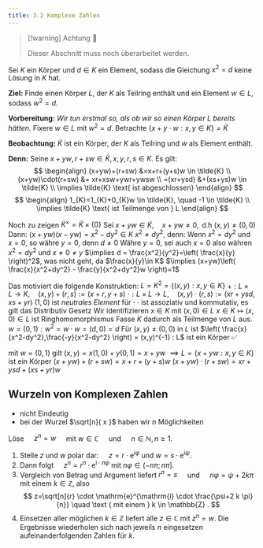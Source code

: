 ```yaml
---
title: 3.2 Komplexe Zahlen
---
```


> [!warning] Achtung 👷
> 
> Dieser Abschnitt muss noch überarbeitet werden.

Sei $K$ ein Körper und $d \in K$ ein Element, sodass die Gleichung $x^2=d$ keine Lösung in $K$ hat.

**Ziel:** Finde einen Körper $L$, der $K$ als Teilring enthält und ein Element $w \in L$, sodass $w^2=d$.

**Vorbereitung:** *Wir tun erstmal so, als ob wir so einen Körper $L$ bereits hätten.*
Fixere $w \in L$ mit $w^2=d$.
Betrachte $\{ x+y\cdot w : x,y \in K \} = \tilde{K}$

**Beobachtung:** $\tilde{K}$ ist ein Körper, der $K$ als Teilring und $w$ als Element enthält.

**Denn:** Seine $x+yw, r+sw \in \tilde{K}, x,y,r,s \in K$. Es gilt:
$$
\begin{align}
(x+yw)+(r+sw) &=x+r+(y+s)w \in \tilde{K} \\
(x+yw)\cdot(r+sw) &= xr+xsw+ywr+ywsw \\
=(xr+ysd) &+(xs+ys)w \in \tilde{K} \\
\implies  \tilde{K} \text{ ist abgeschlossen}
\end{align}
$$
$$
\begin{align}
1_{K}=1_{K}+0_{K}w \in \tilde{K}, \quad -1 \in \tilde{K} \\
\implies \tilde{K} \text{ ist Teilmenge von } L
\end{align}
$$

Noch zu zeigen $\tilde{K}^{\times}=\tilde{K} \times \{ 0 \}$
    Sei $x+yw\in\tilde{K}, \quad x+yw \neq 0, \text{ d.h } (x,y)\neq(0,0)$
    Dann: $(x+yw)(x-yw)=x^2-dy^2 \in K$
        $x^2 \neq dy^2$, denn:
        Wenn  $x^2 =dy^2$ und $x=0$, so währe $y=0$, denn $d\neq 0$
        Währe $y=0$, sei auch $x=0$
        also währen $x^2=dy^2$ und $x\neq 0\neq y$
        $\implies d = \frac{x^2}{y^2}=\left( \frac{x}{y} \right)^2$, was nicht geht, da $\frac{x}{y}\in K$
    $\implies (x+yw)\left( \frac{x}{x^2+dy^2} - \frac{y}{x^2+dy^2}w \right)=1$

Das motiviert die folgende Konstruktion:
$L=K^2=\{ (x,y) : x,y \in K \}$
    $+: L \times L \to K, \quad (x,y)+(r,s) := (x+r, y+s)$
    $\cdot : L \times L \to L, \quad (x,y)\cdot(r,s):= (xr + ysd, xs +yr)$
        $(1,0)$ ist *neutrales Element* für $\cdot$
        $\cdot$ ist assoziativ und kommutativ, es gilt das Distributiv Gesetz
Wir identifizieren $x \in K$ mit $(x,0) \in L$
$x \in K \mapsto (x,0) \in L$ ist Ringhomomorphismus
Fasse $K$ dadurch als Teilmenge von $L$ aus.
$w=(0,1) : w ^2=w\cdot w=(d,0)=d$
Für $(x,y)\neq(0,0)$ in $L$ ist
$\left( \frac{x}{x^2-dy^2},\frac{-y}{x^2-dy^2} \right) = (x,y)^{-1} : L$ ist ein Körper ✅

mit $w=(0,1)$ gilt $(x,y)=x(1,0)+y(0,1)=x+yw$
$\implies L=\{ x+yw : x,y \in K \}$ ist ein Körper
    $(x+yw)+(r+sw)=x+r+(y+s)w$
    $(x+yw)\cdot(r+sw)=xr+ysd+(xs+yr)w$


## Wurzeln von Komplexen Zahlen

- nicht Eindeutig
- bei der Wurzel $\sqrt[n]{ x }$ haben wir $n$ Möglichkeiten

Löse $\quad z^n=w \quad$ mit $w \in \mathbb{C} \quad$ und $\quad n \in \mathbb{N}, n \geq 1$.
1. Stelle $z$ und $w$ polar dar: $\quad z=r \cdot \mathrm{e}^{\mathrm{i} \varphi}$ und $w=s \cdot \mathrm{e}^{\mathrm{i} \psi}$.
2. Dann folgt $\quad z^n=r^n \cdot \mathrm{e}^{\mathrm{i} \cdot n \varphi}$ mit $n \varphi \in(-n \pi ; n \pi]$.
3. Vergleich von Betrag und Argument liefert
    $r^n=s \quad$ und $\quad n \varphi=\psi+2 k \pi$ mit einem $k \in \mathbb{Z}$, also
$$
z=\sqrt[n]{r} \cdot \mathrm{e}^{\mathrm{i} \cdot \frac{\psi+2 k \pi}{n}} \quad \text { mit einem } k \in \mathbb{Z} .
$$
4. Einsetzen aller möglichen $k \in \mathbb{Z}$ liefert alle $z \in \mathbb{C}$ mit $z^n=w$. Die Ergebnisse wiederholen sich nach jeweils $n$ eingesetzen aufeinanderfolgenden Zahlen für $k$.
